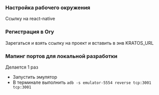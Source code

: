 ### Настройка рабочего окружения

Ссылку на react-native

### Регистрация в Ory

Зарегаться и взять ссылку на проект и вставить в энв KRATOS_URL

### Мапинг портов для локальной разработки

Делается 1 раз

- Запустить эмулятор
- В терминале выполнить `adb -s emulator-5554 reverse tcp:3001 tcp:3001`
